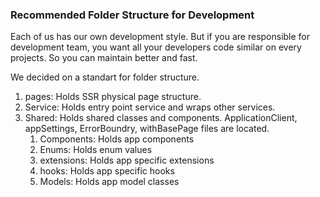 ### Recommended Folder Structure for Development
Each of us has our own development style. But if you are responsible for development team, you want all your developers code similar on every projects. So you can maintain better and fast.

We decided on a standart for folder structure.

1. pages: Holds SSR physical page structure.
2. Service: Holds entry point service and wraps other services.
3. Shared: Holds shared classes and components. ApplicationClient, appSettings, ErrorBoundry, withBasePage files are located.
   1. Components: Holds app components
   2. Enums: Holds enum values
   3. extensions: Holds app specific extensions
   4. hooks: Holds app specific hooks
   5. Models: Holds app model classes